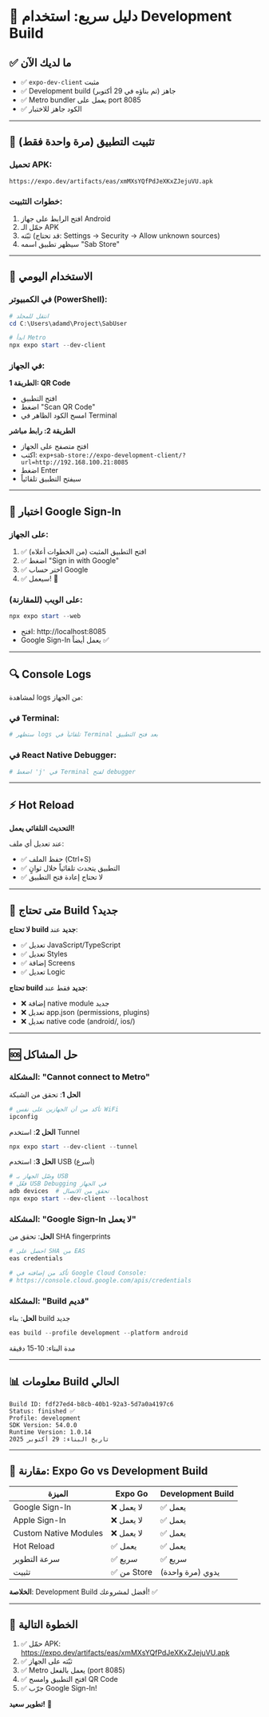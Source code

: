 # 🚀 دليل سريع: استخدام Development Build

## ✅ ما لديك الآن

- ✅ `expo-dev-client` مثبت
- ✅ Development build جاهز (تم بناؤه في 29 أكتوبر)
- ✅ Metro bundler يعمل على port 8085
- ✅ الكود جاهز للاختبار

---

## 📱 تثبيت التطبيق (مرة واحدة فقط)

### تحميل APK:
```
https://expo.dev/artifacts/eas/xmMXsYQfPdJeXKxZJejuVU.apk
```

### خطوات التثبيت:
1. افتح الرابط على جهاز Android
2. حمّل الـ APK
3. ثبّته (قد تحتاج: Settings → Security → Allow unknown sources)
4. سيظهر تطبيق اسمه "Sab Store"

---

## 🔄 الاستخدام اليومي

### في الكمبيوتر (PowerShell):

```powershell
# انتقل للمجلد
cd C:\Users\adamd\Project\SabUser

# ابدأ Metro
npx expo start --dev-client
```

### في الجهاز:

**الطريقة 1: QR Code**
- افتح التطبيق
- اضغط "Scan QR Code"
- امسح الكود الظاهر في Terminal

**الطريقة 2: رابط مباشر**
- افتح متصفح على الجهاز
- اكتب: `exp+sab-store://expo-development-client/?url=http://192.168.100.21:8085`
- اضغط Enter
- سيفتح التطبيق تلقائياً

---

## 🎯 اختبار Google Sign-In

### على الجهاز:
1. ✅ افتح التطبيق المثبت (من الخطوات أعلاه)
2. ✅ اضغط "Sign in with Google"
3. ✅ اختر حساب Google
4. ✅ سيعمل! 🎉

### على الويب (للمقارنة):
```powershell
npx expo start --web
```
- افتح: http://localhost:8085
- Google Sign-In يعمل أيضاً ✅

---

## 🔍 Console Logs

لمشاهدة logs من الجهاز:

### في Terminal:
```powershell
# ستظهر logs تلقائياً في Terminal بعد فتح التطبيق
```

### في React Native Debugger:
```powershell
# اضغط 'j' في Terminal لفتح debugger
```

---

## ⚡ Hot Reload

**التحديث التلقائي يعمل!**

عند تعديل أي ملف:
- ✅ حفظ الملف (Ctrl+S)
- ✅ التطبيق يتحدث تلقائياً خلال ثوانٍ
- ✅ لا تحتاج إعادة فتح التطبيق

---

## 🔄 متى تحتاج Build جديد؟

**لا تحتاج build جديد** عند:
- ✅ تعديل JavaScript/TypeScript
- ✅ تعديل Styles
- ✅ إضافة Screens
- ✅ تعديل Logic

**تحتاج build جديد** فقط عند:
- ❌ إضافة native module جديد
- ❌ تعديل app.json (permissions, plugins)
- ❌ تعديل native code (android/, ios/)

---

## 🆘 حل المشاكل

### المشكلة: "Cannot connect to Metro"

**الحل 1**: تحقق من الشبكة
```powershell
# تأكد من أن الجهازين على نفس WiFi
ipconfig
```

**الحل 2**: استخدم Tunnel
```powershell
npx expo start --dev-client --tunnel
```

**الحل 3**: استخدم USB (أسرع)
```powershell
# وصّل الجهاز بـ USB
# فعّل USB Debugging في الجهاز
adb devices  # تحقق من الاتصال
npx expo start --dev-client --localhost
```

### المشكلة: "Google Sign-In لا يعمل"

**الحل**: تحقق من SHA fingerprints

```powershell
# احصل على SHA من EAS
eas credentials

# تأكد من إضافته في Google Cloud Console:
# https://console.cloud.google.com/apis/credentials
```

### المشكلة: "Build قديم"

**الحل**: بناء build جديد
```powershell
eas build --profile development --platform android
```

مدة البناء: 10-15 دقيقة

---

## 📊 معلومات Build الحالي

```
Build ID: fdf27ed4-b8cb-40b1-92a3-5d7a0a4197c6
Status: finished ✅
Profile: development
SDK Version: 54.0.0
Runtime Version: 1.0.14
تاريخ البناء: 29 أكتوبر 2025
```

---

## 🎉 مقارنة: Expo Go vs Development Build

| الميزة | Expo Go | Development Build |
|--------|---------|-------------------|
| Google Sign-In | ❌ لا يعمل | ✅ يعمل |
| Apple Sign-In | ❌ لا يعمل | ✅ يعمل |
| Custom Native Modules | ❌ لا يعمل | ✅ يعمل |
| Hot Reload | ✅ يعمل | ✅ يعمل |
| سرعة التطوير | ✅ سريع | ✅ سريع |
| تثبيت | ✅ من Store | يدوي (مرة واحدة) |

**الخلاصة**: Development Build أفضل لمشروعك! ✅

---

## 📱 الخطوة التالية

1. ✅ حمّل APK: https://expo.dev/artifacts/eas/xmMXsYQfPdJeXKxZJejuVU.apk
2. ✅ ثبّته على الجهاز
3. ✅ Metro يعمل بالفعل (port 8085)
4. ✅ افتح التطبيق وامسح QR Code
5. ✅ جرّب Google Sign-In!

**تطوير سعيد!** 🚀
